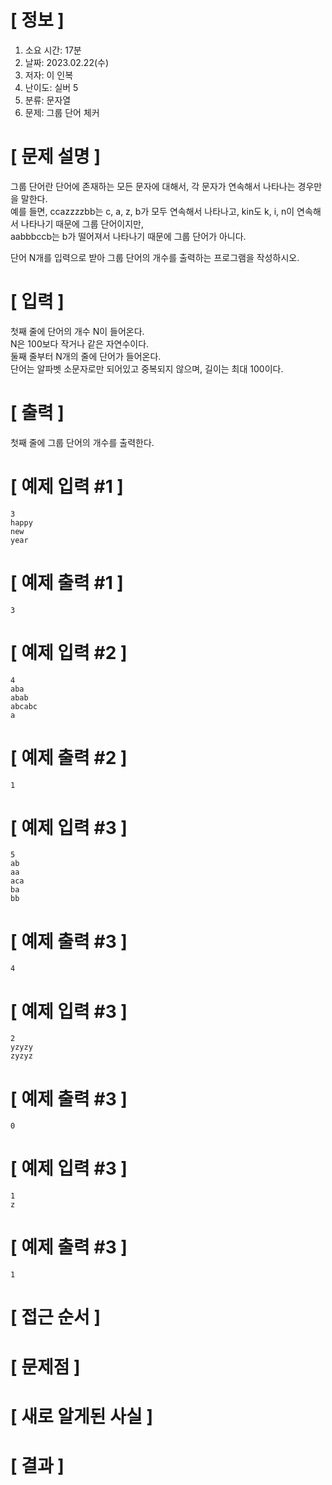 # **[ 정보 ]**
1. 소요 시간: 17분
2. 날짜: 2023.02.22(수)
3. 저자: 이 인복
4. 난이도: 실버 5
5. 분류: 문자열
6. 문제: 그룹 단어 체커

# **[ 문제 설명 ]**
그룹 단어란 단어에 존재하는 모든 문자에 대해서, 각 문자가 연속해서 나타나는 경우만을 말한다.  
예를 들면, ccazzzzbb는 c, a, z, b가 모두 연속해서 나타나고, kin도 k, i, n이 연속해서 나타나기 때문에 그룹 단어이지만,  
aabbbccb는 b가 떨어져서 나타나기 때문에 그룹 단어가 아니다.

단어 N개를 입력으로 받아 그룹 단어의 개수를 출력하는 프로그램을 작성하시오.

# **[ 입력 ]**
첫째 줄에 단어의 개수 N이 들어온다.  
N은 100보다 작거나 같은 자연수이다.  
둘째 줄부터 N개의 줄에 단어가 들어온다.  
단어는 알파벳 소문자로만 되어있고 중복되지 않으며, 길이는 최대 100이다.

# **[ 출력 ]**
첫째 줄에 그룹 단어의 개수를 출력한다.

# **[ 예제 입력 #1 ]**
    3
    happy
    new
    year

# **[ 예제 출력 #1 ]**
    3

# **[ 예제 입력 #2 ]**
    4
    aba
    abab
    abcabc
    a

# **[ 예제 출력 #2 ]**
    1

# **[ 예제 입력 #3 ]**
    5
    ab
    aa
    aca
    ba
    bb

# **[ 예제 출력 #3 ]**
    4

# **[ 예제 입력 #3 ]**
    2
    yzyzy
    zyzyz

# **[ 예제 출력 #3 ]**
    0

# **[ 예제 입력 #3 ]**
    1
    z

# **[ 예제 출력 #3 ]**
    1

# **[ 접근 순서 ]**

# **[ 문제점 ]**

# **[ 새로 알게된 사실 ]**

# **[ 결과 ]**
